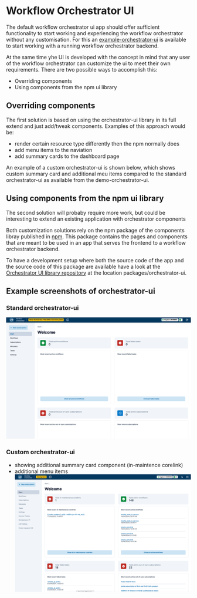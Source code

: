 # Workflow Orchestrator UI

The default workflow orchestrator ui app should offer sufficient functionality to start working and experiencing the workflow orchestrator without any customisation. For this an [example-orchestrator-ui](https://github.com/workfloworchestrator/example-orchestrator-ui) is available to start working with a running workflow orchestrator backend. 

At the same time yhe UI is developed with the concept in mind that any user of the workflow orchestrator can customize the ui to meet their own requirements. There are two possible ways to accomplish this:

- Overriding components
- Using components from the npm ui library


## Overriding components
The first solution is based on using the orchestrator-ui library in its full extend and just add/tweak components. Examples of this approach would be: 
- render certain resource type differently then the npm normally does
- add menu items to the naviation
- add summary cards to the dashboard page

An example of a custom orchestrator-ui is shown below, which shows custom summary card and additional meu items compared to the standard orchestrator-ui as available from the demo-orchestrator-ui.

## Using components from the npm ui library
The second solution will probaby require more work, but could be interesting to extend an existing application with orchestrator components


Both customization solutions rely on the npm package of the components libray published in [npm](https://www.npmjs.com/package/@orchestrator-ui/orchestrator-ui-components). This package contains the pages and components that are meant to be used in an app that serves the frontend to a workflow orchestrator backend. 

To have a development setup where both the source code of the app and the source code of this package are available have a look at the [Orchestrator UI library repository](https://github.com/workfloworchestrator/orchestrator-ui-library) at the location packages/orchestrator-ui.


## Example screenshots of orchestrator-ui
### Standard orchestrator-ui
![Screenshot](/docs/img/Standard-orchestrator-ui.png)

### Custom orchestrator-ui
- showing additional summary card component (in-maintence corelink)
- additional menu items
![Screenshot](/docs/img/Custom-orchestrator-ui-using-override.png)
